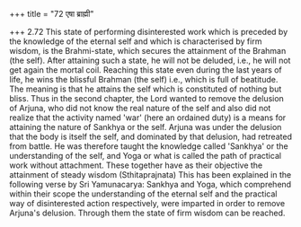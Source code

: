 +++
title = "72 एषा ब्राह्मी"

+++
2.72 This state of performing disinterested work which is preceded by
the knowledge of the eternal self and which is characterised by firm
wisdom, is the Brahmi-state, which secures the attainment of the Brahman
(the self). After attaining such a state, he will not be deluded, i.e.,
he will not get again the mortal coil. Reaching this state even during
the last years of life, he wins the blissful Brahman (the self) i.e.,
which is full of beatitude. The meaning is that he attains the self
which is constituted of nothing but bliss. Thus in the second chapter,
the Lord wanted to remove the delusion of Arjuna, who did not know the
real nature of the self and also did not realize that the activity named
'war' (here an ordained duty) is a means for attaining the nature of
Sankhya or the self. Arjuna was under the delusion that the body is
itself the self, and dominated by that delusion, had retreated from
battle. He was therefore taught the knowledge called 'Sankhya' or the
understanding of the self, and Yoga or what is called the path of
practical work without attachment. These together have as their
objective the attainment of steady wisdom (Sthitaprajnata) This has been
explained in the following verse by Sri Yamunacarya: Sankhya and Yoga,
which comprehend within their scope the understanding of the eternal
self and the practical way of disinterested action respectively, were
imparted in order to remove Arjuna's delusion. Through them the state of
firm wisdom can be reached.
